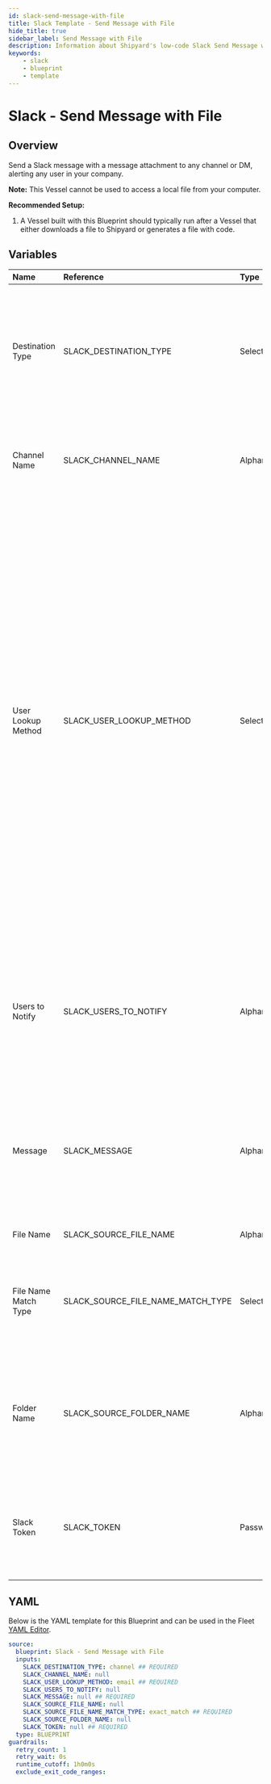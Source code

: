 ```yaml
---
id: slack-send-message-with-file
title: Slack Template - Send Message with File
hide_title: true
sidebar_label: Send Message with File
description: Information about Shipyard's low-code Slack Send Message with File blueprint. Send a Slack message with a message attachment to any channel or DM, alerting any user in your company. 
keywords:
    - slack
    - blueprint
    - template
---
```


# Slack - Send Message with File

## Overview
Send a Slack message with a message attachment to any channel or DM, alerting any user in your company.

**Note:** This Vessel cannot be used to access a local file from your computer.

**Recommended Setup:**

1. A Vessel built with this Blueprint should typically run after a Vessel that either downloads a file to Shipyard or generates a file with code. 

## Variables

| Name | Reference | Type | Required | Default | Options | Description |
|:-----|:----------|:-----|:---------|:--------|:--------|:------------|
| Destination Type | SLACK_DESTINATION_TYPE  | Select |:white_check_mark: | `channel` | Channel: `channel`<br></br><br></br>DM: `dm`<br></br><br></br> | The type of location where you want your message to be sent.  If Channel is selected, a message can be sent directly to a channel.  If DM is selected, users can be sent messages directly from your app. |
| Channel Name | SLACK_CHANNEL_NAME  | Alphanumeric |:heavy_minus_sign: | - | - | The name of the channel where you want your message to be sent, without the # prefix. This field will be ignored if the destination type is DM. |
| User Lookup Method | SLACK_USER_LOOKUP_METHOD  | Select |:white_check_mark: | `email` | Display Name: `display_name`<br></br><br></br>Real Name: `real_name`<br></br><br></br>Email: `email`<br></br><br></br> | Used to determine what data point to look at to find a User's ID for notification tagging.  Email - the email address of the user in your Slack workspace. We recommend using this field when possible, as it cannot be changed by a user.  Real Name - Full Name that a user has set for themselves in Slack. This value may be inconsistent if your organization doesn't enforce naming standards, and it can be changed by a user.  Display Name - the @username that you use to reference someone directly in slack. Must be referenced without the @ symbol. For more important notifications, it's inadvisable to use this method because users can easily change this name on their own and multiple users can share the same display name. |
| Users to Notify | SLACK_USERS_TO_NOTIFY  | Alphanumeric |:heavy_minus_sign: | - | - | A comma separated list of case insensitive user information, used to look up user IDs. The user information needs to match the selected User Lookup Method. This field is only required if the Destination Type is DM. |
| Message | SLACK_MESSAGE  | Alphanumeric |:white_check_mark: | - | - | The message that you want sent to a user. You can use all of the same markdown syntax that you would typically use in a Slack message. If you want to create a link in your message, you can use the format of <www.website.com|text to link> |
| File Name | SLACK_SOURCE_FILE_NAME  | Alphanumeric |:heavy_minus_sign: | - | - | The name of the file you want to search for. |
| File Name Match Type | SLACK_SOURCE_FILE_NAME_MATCH_TYPE  | Select |:white_check_mark: | `exact_match` | Regex: `regex_match`<br></br><br></br>Exact: `exact_match`<br></br><br></br> | Determines if the text in "File Name" will look for one file with exact match, or multiple files using regex. |
| Folder Name | SLACK_SOURCE_FOLDER_NAME  | Alphanumeric |:heavy_minus_sign: | - | - | The folder that the file can be found in. Unless specified elsewhere, starts by looking in the current working directory. Can contain leading, trailing, or no slashes (if only looking for the file in a single folder).  |
| Slack Token | SLACK_TOKEN  | Password |:white_check_mark: | - | - | The Bot User Oauth Token that is used to programmatically send messages by your specific application. Read Authorization documentation for more information. |


## YAML
Below is the YAML template for this Blueprint and can be used in the Fleet [YAML Editor](../../reference/fleets/yaml-editor.md).
```yaml
source:
  blueprint: Slack - Send Message with File
  inputs:
    SLACK_DESTINATION_TYPE: channel ## REQUIRED
    SLACK_CHANNEL_NAME: null 
    SLACK_USER_LOOKUP_METHOD: email ## REQUIRED
    SLACK_USERS_TO_NOTIFY: null 
    SLACK_MESSAGE: null ## REQUIRED
    SLACK_SOURCE_FILE_NAME: null 
    SLACK_SOURCE_FILE_NAME_MATCH_TYPE: exact_match ## REQUIRED
    SLACK_SOURCE_FOLDER_NAME: null 
    SLACK_TOKEN: null ## REQUIRED
  type: BLUEPRINT
guardrails:
  retry_count: 1
  retry_wait: 0s
  runtime_cutoff: 1h0m0s
  exclude_exit_code_ranges:
```
